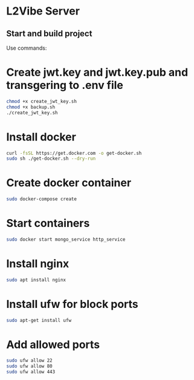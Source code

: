 # L2Vibe Server

## Start and build project
Use commands:

# Create jwt.key and jwt.key.pub and transgering to .env file
```bash
chmod +x create_jwt_key.sh
chmod +x backup.sh
./create_jwt_key.sh
```

# Install docker
```bash
curl -fsSL https://get.docker.com -o get-docker.sh
sudo sh ./get-docker.sh --dry-run
```

# Create docker container
```bash
sudo docker-compose create
```

# Start containers
```bash
sudo docker start mongo_service http_service
```

# Install nginx
```bash
sudo apt install nginx
```

# Install ufw for block ports
```bash
sudo apt-get install ufw
```

# Add allowed ports 
```bash
sudo ufw allow 22
sudo ufw allow 80
sudo ufw allow 443
```